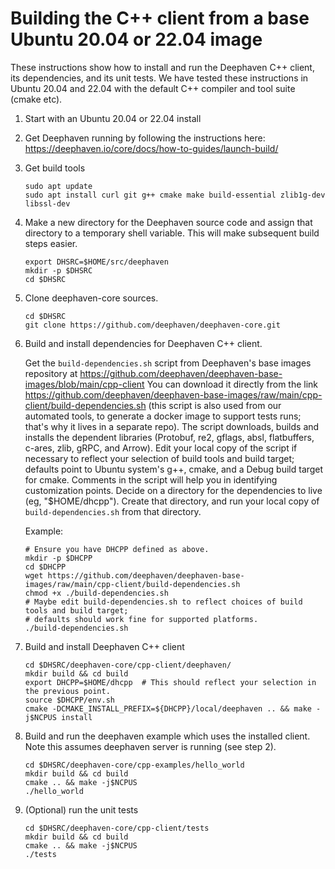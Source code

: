 # Building the C++ client from a base Ubuntu 20.04 or 22.04 image

These instructions show how to install and run the Deephaven C++ client, its dependencies,
and its unit tests. We have tested these instructions in Ubuntu 20.04 and 22.04 with the default
C++ compiler and tool suite (cmake etc).

1. Start with an Ubuntu 20.04 or 22.04 install

2. Get Deephaven running by following the instructions here: https://deephaven.io/core/docs/how-to-guides/launch-build/

3. Get build tools
   ```
   sudo apt update
   sudo apt install curl git g++ cmake make build-essential zlib1g-dev libssl-dev
   ```

4. Make a new directory for the Deephaven source code and assign that directory
   to a temporary shell variable. This will make subsequent build steps easier.
   ```
   export DHSRC=$HOME/src/deephaven
   mkdir -p $DHSRC
   cd $DHSRC
   ```

5. Clone deephaven-core sources.
   ```
   cd $DHSRC
   git clone https://github.com/deephaven/deephaven-core.git
   ```

6. Build and install dependencies for Deephaven C++ client.

   Get the `build-dependencies.sh` script from Deephaven's base images repository
   at https://github.com/deephaven/deephaven-base-images/blob/main/cpp-client
   You can download it directly from the link
   https://github.com/deephaven/deephaven-base-images/raw/main/cpp-client/build-dependencies.sh
   (this script is also used from our automated tools, to generate a docker image to
   support tests runs; that's why it lives in a separate repo).
   The script downloads, builds and installs the dependent libraries
   (Protobuf, re2, gflags, absl, flatbuffers, c-ares, zlib, gRPC, and Arrow).
   Edit your local copy of the script if necessary to reflect your selection
   of build tools and build target;
   defaults point to Ubuntu system's g++, cmake, and a Debug build target for cmake.
   Comments in the script will help you in identifying customization points.
   Decide on a directory for the dependencies to live (eg, "$HOME/dhcpp").
   Create that directory, and run your local copy of `build-dependencies.sh` from
   that directory.

   Example:
   ```
   # Ensure you have DHCPP defined as above.
   mkdir -p $DHCPP
   cd $DHCPP
   wget https://github.com/deephaven/deephaven-base-images/raw/main/cpp-client/build-dependencies.sh
   chmod +x ./build-dependencies.sh
   # Maybe edit build-dependencies.sh to reflect choices of build tools and build target;
   # defaults should work fine for supported platforms.
   ./build-dependencies.sh
   ```

7. Build and install Deephaven C++ client

   ```
   cd $DHSRC/deephaven-core/cpp-client/deephaven/
   mkdir build && cd build
   export DHCPP=$HOME/dhcpp  # This should reflect your selection in the previous point.
   source $DHCPP/env.sh
   cmake -DCMAKE_INSTALL_PREFIX=${DHCPP}/local/deephaven .. && make -j$NCPUS install
   ```

8. Build and run the deephaven example which uses the installed client.
   Note this assumes deephaven server is running (see step 2).

   ```
   cd $DHSRC/deephaven-core/cpp-examples/hello_world
   mkdir build && cd build
   cmake .. && make -j$NCPUS
   ./hello_world
   ```

9. (Optional) run the unit tests

    ```
    cd $DHSRC/deephaven-core/cpp-client/tests
    mkdir build && cd build
    cmake .. && make -j$NCPUS
    ./tests
    ```
